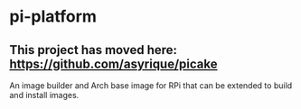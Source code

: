 # pi-platform
## This project has moved here: https://github.com/asyrique/picake
An image builder and Arch base image for RPi that can be extended to build and install images.
